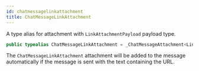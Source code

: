 ```yaml
---
id: chatmessagelinkattachment 
title: ChatMessageLinkAttachment
--- 
```


A type alias for attachment with `LinkAttachmentPayload` payload type.

``` swift
public typealias ChatMessageLinkAttachment = _ChatMessageAttachment<LinkAttachmentPayload>
```

The `ChatMessageLinkAttachment` attachment will be added to the message automatically
if the message is sent with the text containing the URL.
